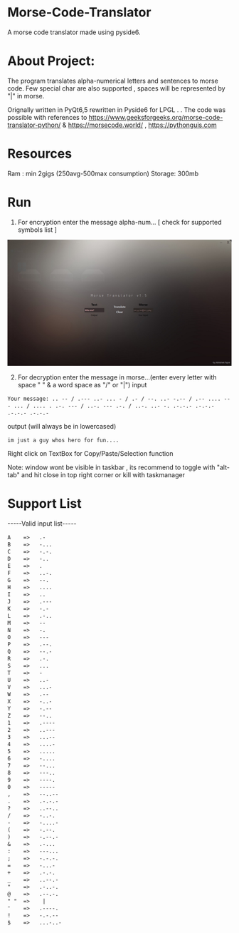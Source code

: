 # Morse-Code-Translator
 A morse code translator made using pyside6.

# About Project:

The program translates alpha-numerical letters and sentences to morse code.
Few special char are also supported , spaces will be represented by "|" in morse.

Orignally written in PyQt6,5 rewritten in Pyside6 for LPGL
.
.
The code was possible with references to https://www.geeksforgeeks.org/morse-code-translator-python/ & https://morsecode.world/ , https://pythonguis.com

# Resources

Ram : min 2gigs (250avg-500max consumption)
Storage: 300mb

# Run
1) For encryption enter the message alpha-num... [ check for supported symbols list ]

![Screenshot](https://github.com/Abhishek-raj-exe/Morse-Code-Translator/blob/Development/Images/Morse%20SS.jpg)

2) For decryption enter the message in morse...(enter every letter with space " " & a word space as "/" or "|")
input
```
Your message: .. -- / .--- ..- ... - / .- / --. ..- -.-- / .-- .... --- ... / .... . .-. --- / ..-. --- .-. / ..-. ..- -. .-.-.- .-.-.- .-.-.- .-.-.- 
```
output (will always be in lowercased)
```
im just a guy whos hero for fun....
```

Right click on TextBox for Copy/Paste/Selection function

Note: window wont be visible in taskbar , its recommend to toggle with "alt-tab" and hit close in top right corner or kill with taskmanager

# Support List
-----Valid input list-----
```
A    =>   .-
B    =>   -...
C    =>   -.-.
D    =>   -..
E    =>   .
F    =>   ..-.
G    =>   --.
H    =>   ....
I    =>   ..
J    =>   .---
K    =>   -.-
L    =>   .-..
M    =>   --
N    =>   -.
O    =>   ---
P    =>   .--.
Q    =>   --.-
R    =>   .-.
S    =>   ...
T    =>   -
U    =>   ..-
V    =>   ...-
W    =>   .--
X    =>   -..-
Y    =>   -.--
Z    =>   --..
1    =>   .----
2    =>   ..---
3    =>   ...--
4    =>   ....-
5    =>   .....
6    =>   -....
7    =>   --...
8    =>   ---..
9    =>   ----.
0    =>   -----
,    =>   --..--
.    =>   .-.-.-
?    =>   ..--..
/    =>   -..-.
-    =>   -....-
(    =>   -.--.
)    =>   -.--.-
&    =>   .-...
:    =>   ---...
;    =>   -.-.-.
=    =>   -...-
+    =>   .-.-.
_    =>   ..--.-
"    =>   .-..-.
@    =>   .--.-.
" "  =>    |
'    =>   .----.
!    =>   -.-.--
$    =>   ...-..-
```

